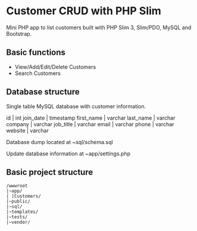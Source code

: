 # Customer CRUD with PHP Slim

Mini PHP app to list customers built with PHP Slim 3, Slim/PDO, MySQL and Bootstrap.

## Basic functions

 - View/Add/Edit/Delete Customers
 - Search Customers

## Database structure

 Single table MySQL database with customer information.

  id | int
  join_date | timestamp
  first_name | varchar
  last_name | varchar
  company | varchar
  job_title | varchar
  email | varchar
  phone | varchar
  website | varchar

  Database dump located at ~sql/schema.sql

  Update database information at ~app/settings.php

## Basic project structure

    /wwwroot
    |~app/
    | |Customers/
    |~public/
    |~sql/
    |~templates/
    |~tests/
    |~vendor/